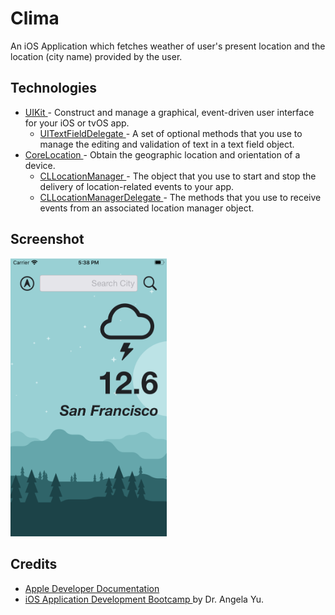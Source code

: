 #  Clima
An iOS Application which fetches weather of user's present location and the location (city name) provided by the user.

## Technologies
- <a href="https://developer.apple.com/documentation/uikit"> UIKit </a> - Construct and manage a graphical, event-driven user interface for your iOS or tvOS app.
    - <a href="https://developer.apple.com/documentation/uikit/uitextfielddelegate"> UITextFieldDelegate </a> - A set of optional methods that you use to manage the editing and validation of text in a text field object.
- <a href="https://developer.apple.com/documentation/corelocation"> CoreLocation </a> - Obtain the geographic location and orientation of a device.
    - <a href="https://developer.apple.com/documentation/corelocation/cllocationmanager"> CLLocationManager </a> - The object that you use to start and stop the delivery of location-related events to your app.
    - <a href="https://developer.apple.com/documentation/corelocation/cllocationmanagerdelegate"> CLLocationManagerDelegate </a> - The methods that you use to receive events from an associated location manager object.

## Screenshot
<img src="HomeScreen.png" width="250">

## Credits
- <a href="https://developer.apple.com/documentation"> Apple Developer Documentation </a>
- <a href="https://www.udemy.com/course/ios-13-app-development-bootcamp/"> iOS Application Development Bootcamp </a> by Dr. Angela Yu.
